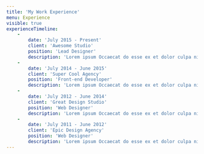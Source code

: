 ```yaml
---
title: 'My Work Experience'
menu: Experience
visible: true
experienceTimeline:
    -
        date: 'July 2015 - Present'
        client: 'Awesome Studio'
        position: 'Lead Designer'
        description: 'Lorem ipsum Occaecat do esse ex et dolor culpa nisi ex in magna consectetur nisi cupidatat laboris esse eiusmod deserunt aute do quis velit esse sed Ut proident cupidatat nulla esse cillum laborum occaecat nostrud sit dolor incididunt amet est occaecat nisi.'
    -
        date: 'July 2014 - June 2015'
        client: 'Super Cool Agency'
        position: 'Front-end Developer'
        description: 'Lorem ipsum Occaecat do esse ex et dolor culpa nisi ex in magna consectetur nisi cupidatat laboris esse eiusmod deserunt aute do quis velit esse sed Ut proident cupidatat nulla esse cillum laborum occaecat nostrud sit dolor incididunt amet est occaecat nisi incididunt.'
    -
        date: 'July 2012 - June 2014'
        client: 'Great Design Studio'
        position: 'Web Designer'
        description: 'Lorem ipsum Occaecat do esse ex et dolor culpa nisi ex in magna consectetur nisi cupidatat laboris esse eiusmod deserunt aute do quis velit esse sed Ut proident cupidatat nulla esse cillum laborum occaecat nostrud sit dolor incididunt amet est occaecat nisi.'
    -
        date: 'July 2011 - June 2012'
        client: 'Epic Design Agency'
        position: 'Web Designer'
        description: 'Lorem ipsum Occaecat do esse ex et dolor culpa nisi ex in magna consectetur nisi cupidatat laboris esse eiusmod deserunt aute do quis velit esse sed Ut proident cupidatat nulla esse cillum laborum occaecat nostrud sit dolor incididunt amet est occaecat nisi incididunt.'
---
```



